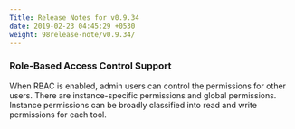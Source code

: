 ```yaml
---
Title: Release Notes for v0.9.34
date: 2019-02-23 04:45:29 +0530
weight: 98release-note/v0.9.34/
---
```

### Role-Based Access Control Support

When RBAC is enabled, admin users can control the permissions for other users. There are instance-specific permissions and global permissions. Instance permissions can be broadly classified into read and write permissions for each tool.
